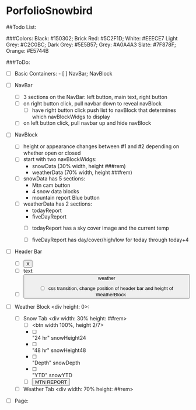 PorfolioSnowbird
================
##Todo List:

###Colors:
        Black: #150302;       Brick Red: #5C2F1D;  White: #EEECE7
        Light Grey: #C2C0BC;  Dark Grey: #5E5B57;  Grey: #A0A4A3
        Slate: #7F878F;       Orange: #E5744B
   
   
###ToDo:
   - [ ]  Basic Containers:
     - [ ] NavBar; NavBlock
   - [ ] NavBar
     - [ ] 3 sections on the NavBar: left button, main text, right button
     - [ ] on right button click, pull navbar down to reveal navBlock
       - [ ] have right button click push list to navBlock that determines which navBlockWidgs to display
     - [ ] on left button click, pull navbar up and hide navBlock
   - [ ] NavBlock
     - [ ] height or appearance changes between #1 and #2 depending on whether open or closed
     - [ ] start with two navBlockWidgs:
       * snowData (30% width, height ###rem)
       * weatherData (70% width, height ###rem)
     - [ ] snowData has 5 sections:
       * Mtn cam button
       * 4 snow data blocks
       * mountain report Blue button
     - [ ] weatherData has 2 sections:
       * todayReport
       * fiveDayReport
       - [ ] todayReport has a sky cover image and the current temp
       - [ ] fiveDayReport has day/cover/high/low for today through today+4
    

   - [ ] Header Bar
     - [ ] <button>X
     - [ ] <label>text
     - [ ] <button><img>weather
       - [ ] css transition, change position of header bar and height of WeatherBlock 
   - [ ] Weather Block <div height: 0>:
     - [ ] Snow Tab <div width: 30% height: ##rem> 
       - [ ] <btn width 100%, height 2/7><img Mtn Cam>
       - [ ] <div height 1/7><span class=snowLbl width 50%>"24 hr"</span><span class=snowData width 50%> snowHeight24 </span></div>
       - [ ] <div height 1/7><span class=snowLbl width 50%>"48 hr"</span><span class=snowData width 50%> snowHeight48 </span></div>
       - [ ] <div height 1/7><span class=snowLbl width 50%>"Depth"</span><span class=snowData width 50%> snowDepth </span></div>
       - [ ] <div height 1/7><span class=snowLbl width 50%>"YTD"</span><span class=snowData width 50%> snowYTD </span></div>
       - [ ] <button class=blueButton id=mtnReport> MTN REPORT
     - [ ] Weather Tab <div width: 70% height: ##rem>
   - [ ] Page:
   
